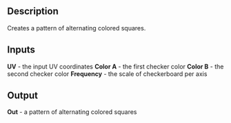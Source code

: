 ## Description
Creates a pattern of alternating colored squares.

## Inputs
**UV** - the input UV coordinates
**Color A** - the first checker color
**Color B** - the second checker color
**Frequency** - the scale of checkerboard per axis

## Output
**Out** - a pattern of alternating colored squares